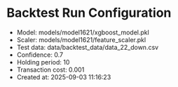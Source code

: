 # Backtest Run Configuration

- Model: models/model1621/xgboost_model.pkl
- Scaler: models/model1621/feature_scaler.pkl
- Test data: data/backtest_data/data_22_down.csv
- Confidence: 0.7
- Holding period: 10
- Transaction cost: 0.001
- Created at: 2025-09-03 11:16:23
